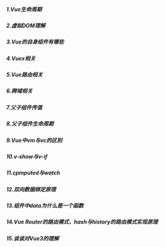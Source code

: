 ##### 1.Vue生命周期  
##### 2.虚拟DOM理解  
##### 3.Vue的自身组件有哪些  
##### 4.Vuex相关  
##### 5.Vue路由相关 
##### 6.跨域相关  
##### 7.父子组件传值  
##### 8.父子组件生命周期  
##### 9.Vue中vm与vc的区别 
##### 10.v-show与v-if 
##### 11.cpmputed与watch  
##### 12.双向数据绑定原理 
##### 13.组件中data为什么是一个函数 
##### 14.Vue Router的路由模式，hash与history的路由模式实现原理  
##### 15.谈谈对Vue3的理解  